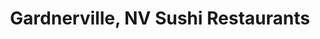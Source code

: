 ---
layout: city
title: Gardnerville, NV Sushi Restaurants
permalink: /nevada/gardnerville/
stateAbbr: NV
stateName: Nevada
cityName: Gardnerville

---